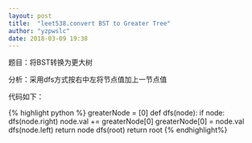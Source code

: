 ```yaml
---
layout: post
title:  "leet538.convert BST to Greater Tree"
author: "yzpwslc"
date: 2018-03-09 19:38
---
```


<p>题目：将BST转换为更大树</p>
<p>分析：采用dfs方式按右中左将节点值加上一节点值</p>
<p>代码如下：</p>
{% highlight python %}
        greaterNode = [0]
        def dfs(node):
            if node:
                dfs(node.right)
                node.val += greaterNode[0]
                greaterNode[0] = node.val
                dfs(node.left)
            return node
        dfs(root)
        return root
{% endhighlight%}
